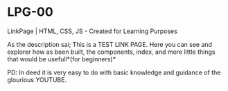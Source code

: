 # LPG-00
LinkPage | HTML, CSS, JS - Created for Learning Purposes


As the description sai; This is a TEST LINK PAGE. Here you can see and explorer how as been built, the components, index, and more little things that would be usefull*(for beginners)*


PD: In deed it is very easy to do with basic knowledge and guidance of the glourious YOUTUBE.
